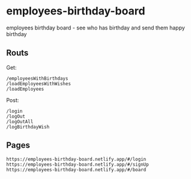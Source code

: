 # employees-birthday-board
employees birthday board - see who has birthday and send them happy birthday

## Routs

Get:
```
/employeesWithBirthdays
/loadEmployeesWithWishes
/loadEmployees
```

Post:
```
/login
/logOut
/logOutAll
/logBirthdayWish
```

## Pages

```
https://employees-birthday-board.netlify.app/#/login
https://employees-birthday-board.netlify.app/#/signUp
https://employees-birthday-board.netlify.app/#/board
```
